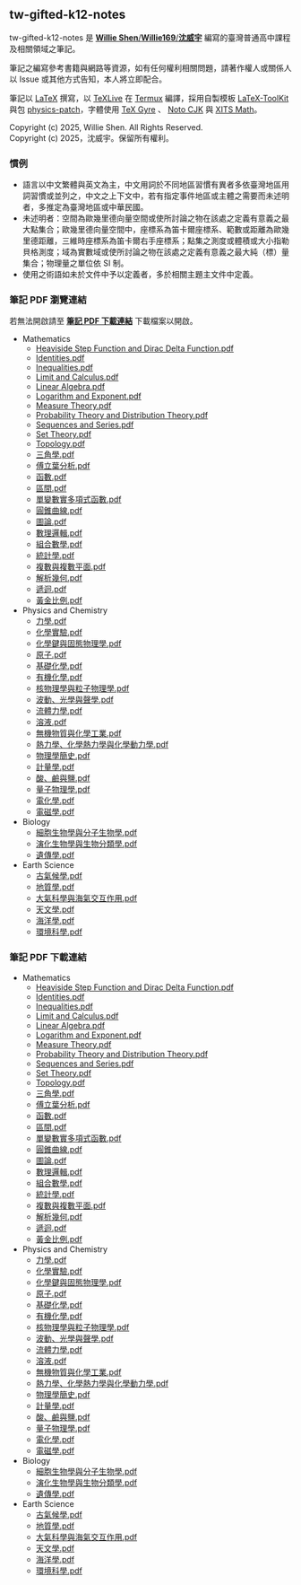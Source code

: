 ## tw-gifted-k12-notes

tw-gifted-k12-notes 是 [**Willie Shen**/**Willie169**/**沈威宇**](https://github.com/Willie169) 編寫的臺灣普通高中課程及相關領域之筆記。

筆記之編寫參考書籍與網路等資源，如有任何權利相關問題，請著作權人或關係人以 Issue 或其他方式告知，本人將立即配合。

筆記以 [LaTeX](https://www.latex-project.org) 撰寫，以 [TeXLive](https://www.tug.org/texlive) 在 [Termux](https://github.com/termux/termux-app) 編譯，採用自製模板 [LaTeX-ToolKit](https://github.com/Willie169/LaTeX-ToolKit) 與包 [physics-patch](https://github.com/Willie169/physics-patch)，字體使用 [TeX Gyre](https://ctan.org/pkg/tex-gyre) 、 [Noto CJK](https://github.com/notofonts/noto-cjk) 與 [XITS Math](https://github.com/aliftype/xits)。

Copyright (c) 2025, Willie Shen. All Rights Reserved.<br />
Copyright (c) 2025，沈威宇。保留所有權利。

### 慣例

- 語言以中文繁體與英文為主，中文用詞於不同地區習慣有異者多依臺灣地區用詞習慣或並列之，中文之上下文中，若有指定事件地區或主體之需要而未述明者，多推定為臺灣地區或中華民國。
- 未述明者：空間為歐幾里德向量空間或使所討論之物在該處之定義有意義之最大點集合；歐幾里德向量空間中，座標系為笛卡爾座標系、範數或距離為歐幾里德距離，三維時座標系為笛卡爾右手座標系；點集之測度或體積或大小指勒貝格測度；域為實數域或使所討論之物在該處之定義有意義之最大純（標）量集合；物理量之單位依 SI 制。
- 使用之術語如未於文件中予以定義者，多於相關主題主文件中定義。

### 筆記 PDF 瀏覽連結

若無法開啟請至 [**筆記 PDF 下載連結**](#筆記-pdf-下載連結) 下載檔案以開啟。

- Mathematics
  - [Heaviside Step Function and Dirac Delta Function.pdf](Mathematics/Heaviside%20Step%20Function%20and%20Dirac%20Delta%20Function.pdf)
  - [Identities.pdf](Mathematics/Identities.pdf)
  - [Inequalities.pdf](Mathematics/Inequalities.pdf)
  - [Limit and Calculus.pdf](Mathematics/Limit%20and%20Calculus.pdf)
  - [Linear Algebra.pdf](Mathematics/Linear%20Algebra.pdf)
  - [Logarithm and Exponent.pdf](Mathematics/Logarithm%20and%20Exponent.pdf)
  - [Measure Theory.pdf](Mathematics/Measure%20Theory.pdf)
  - [Probability Theory and Distribution Theory.pdf](Mathematics/Probability%20Theory%20and%20Distribution%20Theory.pdf)
  - [Sequences and Series.pdf](Mathematics/Sequences%20and%20Series.pdf)
  - [Set Theory.pdf](Mathematics/Set%20Theory.pdf)
  - [Topology.pdf](Mathematics/Topology.pdf)
  - [三角學.pdf](Mathematics/三角學.pdf)
  - [傅立葉分析.pdf](Mathematics/傅立葉分析.pdf)
  - [函數.pdf](Mathematics/函數.pdf)
  - [區間.pdf](Mathematics/區間.pdf)
  - [單變數實多項式函數.pdf](Mathematics/單變數實多項式函數.pdf)
  - [圓錐曲線.pdf](Mathematics/圓錐曲線.pdf)
  - [圖論.pdf](Mathematics/圖論.pdf)
  - [數理邏輯.pdf](Mathematics/數理邏輯.pdf)
  - [組合數學.pdf](Mathematics/組合數學.pdf)
  - [統計學.pdf](Mathematics/統計學.pdf)
  - [複數與複數平面.pdf](Mathematics/複數與複數平面.pdf)
  - [解析幾何.pdf](Mathematics/解析幾何.pdf)
  - [遞迴.pdf](Mathematics/遞迴.pdf)
  - [黃金比例.pdf](Mathematics/黃金比例.pdf)
- Physics and Chemistry
  - [力學.pdf](Physics%20and%20Chemistry/力學.pdf)
  - [化學實驗.pdf](Physics%20and%20Chemistry/化學實驗.pdf)
  - [化學鍵與固態物理學.pdf](Physics%20and%20Chemistry/化學鍵與固態物理學.pdf)
  - [原子.pdf](Physics%20and%20Chemistry/原子.pdf)
  - [基礎化學.pdf](Physics%20and%20Chemistry/基礎化學.pdf)
  - [有機化學.pdf](Physics%20and%20Chemistry/有機化學.pdf)
  - [核物理學與粒子物理學.pdf](Physics%20and%20Chemistry/核物理學與粒子物理學.pdf)
  - [波動、光學與聲學.pdf](Physics%20and%20Chemistry/波動、光學與聲學.pdf)
  - [流體力學.pdf](Physics%20and%20Chemistry/流體力學.pdf)
  - [溶液.pdf](Physics%20and%20Chemistry/溶液.pdf)
  - [無機物質與化學工業.pdf](Physics%20and%20Chemistry/無機物質與化學工業.pdf)
  - [熱力學、化學熱力學與化學動力學.pdf](Physics%20and%20Chemistry/熱力學、化學熱力學與化學動力學.pdf)
  - [物理學簡史.pdf](Physics%20and%20Chemistry/物理學簡史.pdf)
  - [計量學.pdf](Physics%20and%20Chemistry/計量學.pdf)
  - [酸、鹼與鹽.pdf](Physics%20and%20Chemistry/酸、鹼與鹽.pdf)
  - [量子物理學.pdf](Physics%20and%20Chemistry/量子物理學.pdf)
  - [電化學.pdf](Physics%20and%20Chemistry/電化學.pdf)
  - [電磁學.pdf](Physics%20and%20Chemistry/電磁學.pdf)
- Biology
  - [細胞生物學與分子生物學.pdf](Biology/細胞生物學與分子生物學.pdf)
  - [演化生物學與生物分類學.pdf](Biology/演化生物學與生物分類學.pdf)
  - [遺傳學.pdf](Biology/遺傳學.pdf)
- Earth Science
  - [古氣候學.pdf](Earth%20Science/古氣候學.pdf)
  - [地質學.pdf](Earth%20Science/地質學.pdf)
  - [大氣科學與海氣交互作用.pdf](Earth%20Science/大氣科學與海氣交互作用.pdf)
  - [天文學.pdf](Earth%20Science/天文學.pdf)
  - [海洋學.pdf](Earth%20Science/海洋學.pdf)
  - [環境科學.pdf](Earth%20Science/環境科學.pdf)

### 筆記 PDF 下載連結

- Mathematics
  - [Heaviside Step Function and Dirac Delta Function.pdf](https://raw.githubusercontent.com/Willie169/tw-gifted-k12-notes/main/Mathematics/Heaviside%20Step%20Function%20and%20Dirac%20Delta%20Function.pdf)
  - [Identities.pdf](https://raw.githubusercontent.com/Willie169/tw-gifted-k12-notes/main/Mathematics/Identities.pdf)
  - [Inequalities.pdf](https://raw.githubusercontent.com/Willie169/tw-gifted-k12-notes/main/Mathematics/Inequalities.pdf)
  - [Limit and Calculus.pdf](https://raw.githubusercontent.com/Willie169/tw-gifted-k12-notes/main/Mathematics/Limit%20and%20Calculus.pdf)
  - [Linear Algebra.pdf](https://raw.githubusercontent.com/Willie169/tw-gifted-k12-notes/main/Mathematics/Linear%20Algebra.pdf)
  - [Logarithm and Exponent.pdf](https://raw.githubusercontent.com/Willie169/tw-gifted-k12-notes/main/Mathematics/Logarithm%20and%20Exponent.pdf)
  - [Measure Theory.pdf](https://raw.githubusercontent.com/Willie169/tw-gifted-k12-notes/main/Mathematics/Measure%20Theory.pdf)
  - [Probability Theory and Distribution Theory.pdf](https://raw.githubusercontent.com/Willie169/tw-gifted-k12-notes/main/Mathematics/Probability%20Theory%20and%20Distribution%20Theory.pdf)
  - [Sequences and Series.pdf](https://raw.githubusercontent.com/Willie169/tw-gifted-k12-notes/main/Mathematics/Sequences%20and%20Series.pdf)
  - [Set Theory.pdf](https://raw.githubusercontent.com/Willie169/tw-gifted-k12-notes/main/Mathematics/Set%20Theory.pdf)
  - [Topology.pdf](https://raw.githubusercontent.com/Willie169/tw-gifted-k12-notes/main/Mathematics/Topology.pdf)
  - [三角學.pdf](https://raw.githubusercontent.com/Willie169/tw-gifted-k12-notes/main/Mathematics/三角學.pdf)
  - [傅立葉分析.pdf](https://raw.githubusercontent.com/Willie169/tw-gifted-k12-notes/main/Mathematics/傅立葉分析.pdf)
  - [函數.pdf](https://raw.githubusercontent.com/Willie169/tw-gifted-k12-notes/main/Mathematics/函數.pdf)
  - [區間.pdf](https://raw.githubusercontent.com/Willie169/tw-gifted-k12-notes/main/Mathematics/區間.pdf)
  - [單變數實多項式函數.pdf](https://raw.githubusercontent.com/Willie169/tw-gifted-k12-notes/main/Mathematics/單變數實多項式函數.pdf)
  - [圓錐曲線.pdf](https://raw.githubusercontent.com/Willie169/tw-gifted-k12-notes/main/Mathematics/圓錐曲線.pdf)
  - [圖論.pdf](https://raw.githubusercontent.com/Willie169/tw-gifted-k12-notes/main/Mathematics/圖論.pdf)
  - [數理邏輯.pdf](https://raw.githubusercontent.com/Willie169/tw-gifted-k12-notes/main/Mathematics/數理邏輯.pdf)
  - [組合數學.pdf](https://raw.githubusercontent.com/Willie169/tw-gifted-k12-notes/main/Mathematics/組合數學.pdf)
  - [統計學.pdf](https://raw.githubusercontent.com/Willie169/tw-gifted-k12-notes/main/Mathematics/統計學.pdf)
  - [複數與複數平面.pdf](https://raw.githubusercontent.com/Willie169/tw-gifted-k12-notes/main/Mathematics/複數與複數平面.pdf)
  - [解析幾何.pdf](https://raw.githubusercontent.com/Willie169/tw-gifted-k12-notes/main/Mathematics/解析幾何.pdf)
  - [遞迴.pdf](https://raw.githubusercontent.com/Willie169/tw-gifted-k12-notes/main/Mathematics/遞迴.pdf)
  - [黃金比例.pdf](https://raw.githubusercontent.com/Willie169/tw-gifted-k12-notes/main/Mathematics/黃金比例.pdf)
- Physics and Chemistry
  - [力學.pdf](https://raw.githubusercontent.com/Willie169/tw-gifted-k12-notes/main/Physics%20and%20Chemistry/力學.pdf)
  - [化學實驗.pdf](https://raw.githubusercontent.com/Willie169/tw-gifted-k12-notes/main/Physics%20and%20Chemistry/化學實驗.pdf)
  - [化學鍵與固態物理學.pdf](https://raw.githubusercontent.com/Willie169/tw-gifted-k12-notes/main/Physics%20and%20Chemistry/化學鍵與固態物理學.pdf)
  - [原子.pdf](https://raw.githubusercontent.com/Willie169/tw-gifted-k12-notes/main/Physics%20and%20Chemistry/原子.pdf)
  - [基礎化學.pdf](https://raw.githubusercontent.com/Willie169/tw-gifted-k12-notes/main/Physics%20and%20Chemistry/基礎化學.pdf)
  - [有機化學.pdf](https://raw.githubusercontent.com/Willie169/tw-gifted-k12-notes/main/Physics%20and%20Chemistry/有機化學.pdf)
  - [核物理學與粒子物理學.pdf](https://raw.githubusercontent.com/Willie169/tw-gifted-k12-notes/main/Physics%20and%20Chemistry/核物理學與粒子物理學.pdf)
  - [波動、光學與聲學.pdf](https://raw.githubusercontent.com/Willie169/tw-gifted-k12-notes/main/Physics%20and%20Chemistry/波動、光學與聲學.pdf)
  - [流體力學.pdf](https://raw.githubusercontent.com/Willie169/tw-gifted-k12-notes/main/Physics%20and%20Chemistry/流體力學.pdf)
  - [溶液.pdf](https://raw.githubusercontent.com/Willie169/tw-gifted-k12-notes/main/Physics%20and%20Chemistry/溶液.pdf)
  - [無機物質與化學工業.pdf](https://raw.githubusercontent.com/Willie169/tw-gifted-k12-notes/main/Physics%20and%20Chemistry/無機物質與化學工業.pdf)
  - [熱力學、化學熱力學與化學動力學.pdf](https://raw.githubusercontent.com/Willie169/tw-gifted-k12-notes/main/Physics%20and%20Chemistry/熱力學、化學熱力學與化學動力學.pdf)
  - [物理學簡史.pdf](https://raw.githubusercontent.com/Willie169/tw-gifted-k12-notes/main/Physics%20and%20Chemistry/物理學簡史.pdf)
  - [計量學.pdf](https://raw.githubusercontent.com/Willie169/tw-gifted-k12-notes/main/Physics%20and%20Chemistry/計量學.pdf)
  - [酸、鹼與鹽.pdf](https://raw.githubusercontent.com/Willie169/tw-gifted-k12-notes/main/Physics%20and%20Chemistry/酸、鹼與鹽.pdf)
  - [量子物理學.pdf](https://raw.githubusercontent.com/Willie169/tw-gifted-k12-notes/main/Physics%20and%20Chemistry/量子物理學.pdf)
  - [電化學.pdf](https://raw.githubusercontent.com/Willie169/tw-gifted-k12-notes/main/Physics%20and%20Chemistry/電化學.pdf)
  - [電磁學.pdf](https://raw.githubusercontent.com/Willie169/tw-gifted-k12-notes/main/Physics%20and%20Chemistry/電磁學.pdf)
- Biology
  - [細胞生物學與分子生物學.pdf](https://raw.githubusercontent.com/Willie169/tw-gifted-k12-notes/main/Biology/細胞生物學與分子生物學.pdf)
  - [演化生物學與生物分類學.pdf](https://raw.githubusercontent.com/Willie169/tw-gifted-k12-notes/main/Biology/演化生物學與生物分類學.pdf)
  - [遺傳學.pdf](https://raw.githubusercontent.com/Willie169/tw-gifted-k12-notes/main/Biology/遺傳學.pdf)
- Earth Science
  - [古氣候學.pdf](https://raw.githubusercontent.com/Willie169/tw-gifted-k12-notes/main/Earth%20Science/古氣候學.pdf)
  - [地質學.pdf](https://raw.githubusercontent.com/Willie169/tw-gifted-k12-notes/main/Earth%20Science/地質學.pdf)
  - [大氣科學與海氣交互作用.pdf](https://raw.githubusercontent.com/Willie169/tw-gifted-k12-notes/main/Earth%20Science/大氣科學與海氣交互作用.pdf)
  - [天文學.pdf](https://raw.githubusercontent.com/Willie169/tw-gifted-k12-notes/main/Earth%20Science/天文學.pdf)
  - [海洋學.pdf](https://raw.githubusercontent.com/Willie169/tw-gifted-k12-notes/main/Earth%20Science/海洋學.pdf)
  - [環境科學.pdf](https://raw.githubusercontent.com/Willie169/tw-gifted-k12-notes/main/Earth%20Science/環境科學.pdf)
